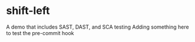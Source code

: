 # shift-left
A demo that includes SAST, DAST, and SCA testing
Adding something here to test the pre-commit hook
